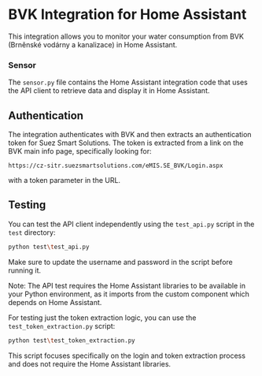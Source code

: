 # BVK Integration for Home Assistant

This integration allows you to monitor your water consumption from BVK (Brněnské vodárny a kanalizace) in Home Assistant.

### Sensor

The `sensor.py` file contains the Home Assistant integration code that uses the API client to retrieve data and display it in Home Assistant.

## Authentication

The integration authenticates with BVK and then extracts an authentication token for Suez Smart Solutions. The token is extracted from a link on the BVK main info page, specifically looking for:
```
https://cz-sitr.suezsmartsolutions.com/eMIS.SE_BVK/Login.aspx
```
with a token parameter in the URL.

## Testing

You can test the API client independently using the `test_api.py` script in the `test` directory:

```bash
python test\test_api.py
```

Make sure to update the username and password in the script before running it.

Note: The API test requires the Home Assistant libraries to be available in your Python environment, as it imports from the custom component which depends on Home Assistant.

For testing just the token extraction logic, you can use the `test_token_extraction.py` script:

```bash
python test\test_token_extraction.py
```

This script focuses specifically on the login and token extraction process and does not require the Home Assistant libraries.
